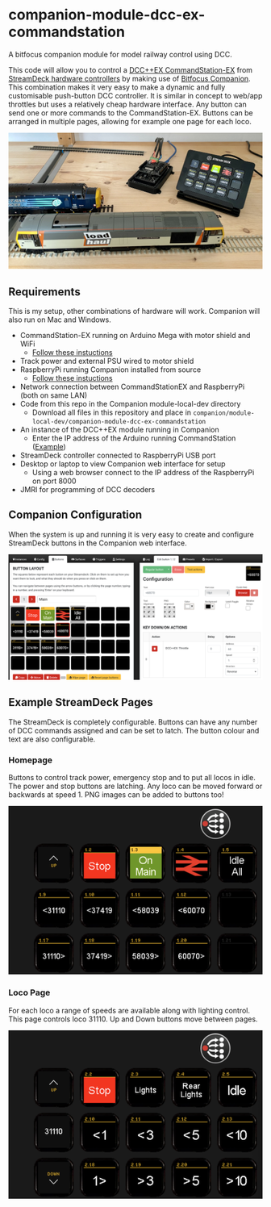 # companion-module-dcc-ex-commandstation

A bitfocus companion module for model railway control using DCC.

This code will allow you to control a [DCC++EX CommandStation-EX](https://dcc-ex.com/index.html) from [StreamDeck hardware controllers](https://www.elgato.com/en/stream-deck) by making use of [Bitfocus Companion](https://bitfocus.io). This combination makes it very easy to make a dynamic and fully customisable push-button DCC controller. It is similar in concept to web/app throttles but uses a relatively cheap hardware interface. Any button can send one or more commands to the CommandStation-EX. Buttons can be arranged in multiple pages, allowing for example one page for each loco.

![](/images/IMG_4662.jpeg)

## Requirements
This is my setup, other combinations of hardware will work. Companion will also run on Mac and Windows.

* CommandStation-EX running on Arduino Mega with motor shield and WiFi
  * [Follow these instuctions](https://dcc-ex.com/get-started/index.html)
* Track power and external PSU wired to motor shield
* RaspberryPi running Companion installed from source
  * [Follow these instuctions](https://github.com/bitfocus/companion/wiki/Manual-Install-on-Raspberry-Pi)
* Network connection between CommandStationEX and RaspberryPi (both on same LAN)
* Code from this repo in the Companion module-local-dev directory
  * Download all files in this repository and place in `companion/module-local-dev/companion-module-dcc-ex-commandstation`
* An instance of the DCC++EX module running in Companion
  * Enter the IP address of the Arduino running CommandStation ([Example](/images/instance.png))
* StreamDeck controller connected to RaspberryPi USB port
* Desktop or laptop to view Companion web interface for setup
  * Using a web browser connect to the IP address of the RaspberryPi on port 8000
* JMRI for programming of DCC decoders

## Companion Configuration
When the system is up and running it is very easy to create and configure StreamDeck buttons in the Companion web interface.

![](/images/buttons.png)

## Example StreamDeck Pages
The StreamDeck is completely configurable. Buttons can have any number of DCC commands assigned and can be set to latch. The button colour and text are also configurable.

### Homepage
Buttons to control track power, emergency stop and to put all locos in idle. The power and stop buttons are latching. Any loco can be moved forward or backwards at speed 1. PNG images can be added to buttons too!

![](/images/page1.png)

### Loco Page
For each loco a range of speeds are available along with lighting control. This page controls loco 31110. Up and Down buttons move between pages.

![](/images/page2.png)